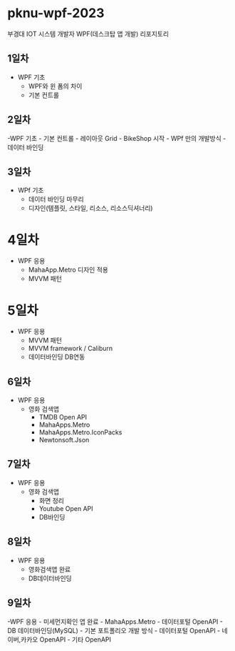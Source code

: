 # pknu-wpf-2023
부경대 IOT 시스템 개발자 WPF(데스크탑 앱 개발) 리포지토리


## 1일차
- WPF 기초
	- WPF와 윈 폼의 차이
	- 기본 컨트롤
	
## 2일차

-WPF 기초
	- 기본 컨트롤
	- 레이아웃 Grid
	- BikeShop 시작
	- WPf 만의 개발방식
	- 데이터 바인딩
	
	

## 3일차
- WPf 기초
	- 데이터 바인딩 마무리
	- 디자인(템플릿, 스타일, 리소스, 리소스딕셔너리)
	
	
# 4일차
- WPF 응용
	- MahaApp.Metro 디자인 적용
	- MVVM 패턴
	
# 5일차
- WPF 응용
	- MVVM 패턴
	- MVVM framework / Caliburn
	- 데이터바인딩 DB연동
	
	
## 6일차
- WPF 응용
	- 영화 검색앱
		- TMDB Open API
		- MahaApps.Metro
		- MahaApps.Metro.IconPacks
		- Newtonsoft.Json
		
## 7일차
- WPF 응용
	- 영화 검색앱
		- 화면 정리
		- Youtube Open API
		- DB바인딩
		
## 8일차
- WPF 응용
	- 영화검색앱 완료
	- DB데이터바인딩
		
## 9일차

-WPF 응용
	- 미세먼지확인 앱 완료
		- MahaApps.Metro
		- 데이터포털 OpenAPI
		- DB 데이터바인딩(MySQL)
	- 기본 포트폴리오 개발 방식
		- 데이터포털 OpenAPI
		- 네이버,카카오 OpenAPI
		- 기타 OpenAPI
		
<img
src=""/>
